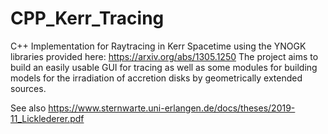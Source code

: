 # CPP_Kerr_Tracing

C++ Implementation for Raytracing in Kerr Spacetime using the YNOGK libraries provided here: https://arxiv.org/abs/1305.1250
The project aims to build an easily usable GUI for tracing as well as some modules for building models for the irradiation of accretion disks by geometrically extended sources.

See also https://www.sternwarte.uni-erlangen.de/docs/theses/2019-11_Licklederer.pdf 
